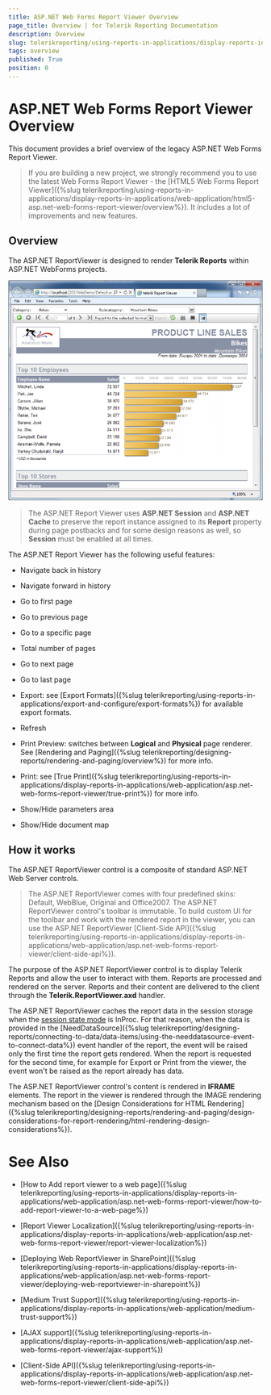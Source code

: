 ```yaml
---
title: ASP.NET Web Forms Report Viewer Overview
page_title: Overview | for Telerik Reporting Documentation
description: Overview
slug: telerikreporting/using-reports-in-applications/display-reports-in-applications/web-application/asp.net-web-forms-report-viewer/overview
tags: overview
published: True
position: 0
---
```


# ASP.NET Web Forms Report Viewer Overview



This document provides a brief overview of the legacy ASP.NET Web Forms Report Viewer.       

> If you are building a new project, we strongly recommend you to use         the latest Web Forms Report Viewer - the [HTML5 Web Forms Report Viewer]({%slug telerikreporting/using-reports-in-applications/display-reports-in-applications/web-application/html5-asp.net-web-forms-report-viewer/overview%}).          It includes a lot of improvements and new features.       

## Overview

The ASP.NET ReportViewer is designed to render __Telerik Reports__  within ASP.NET WebForms projects.           

  ![](images/AspNetViewer.png)

> The ASP.NET Report Viewer uses  __ASP.NET Session__  and  __ASP.NET Cache__  to preserve the report instance assigned to             its  __Report__  property during page postbacks and for some design reasons as well, so              __Session__  must be enabled at all times.           

The ASP.NET Report Viewer has the following useful features:         

* Navigate back in history

* Navigate forward in history

* Go to first page

* Go to previous page

* Go to a specific page

* Total number of pages

* Go to next page

* Go to last page

* Export: see [Export Formats]({%slug telerikreporting/using-reports-in-applications/export-and-configure/export-formats%}) for available export formats.             

* Refresh

* Print Preview: switches between __Logical__  and __Physical__  page renderer. See [Rendering and Paging]({%slug telerikreporting/designing-reports/rendering-and-paging/overview%}) for more info.             

* Print: see [True Print]({%slug telerikreporting/using-reports-in-applications/display-reports-in-applications/web-application/asp.net-web-forms-report-viewer/true-print%}) for more info.             

* Show/Hide parameters area

* Show/Hide document map

## How it works

The ASP.NET ReportViewer control is a composite of standard ASP.NET Web Server controls.         

> The ASP.NET ReportViewer comes with four predefined skins: Default, WebBlue, Original and Office2007. The ASP.NET ReportViewer control's toolbar is immutable.             To build custom UI for the toolbar and work with the rendered report in the viewer,             you can use the ASP.NET ReportViewer [Client-Side API]({%slug telerikreporting/using-reports-in-applications/display-reports-in-applications/web-application/asp.net-web-forms-report-viewer/client-side-api%}).           

The purpose of the ASP.NET ReportViewer control is to display Telerik Reports and allow the user to interact with them.           Reports are processed and rendered on the server. Reports and their content are delivered to the client through the           __Telerik.ReportViewer.axd__  handler.         

The ASP.NET ReportViewer caches the report data in the session storage when the            [session state mode](https://docs.microsoft.com/en-us/dotnet/api/system.web.sessionstate.sessionstatemode?view=netframework-4.8)             is InProc. For that reason, when the data is provided in           the [NeedDataSource]({%slug telerikreporting/designing-reports/connecting-to-data/data-items/using-the-needdatasource-event-to-connect-data%}) event handler of the report,           the event will be raised only the first time the report gets rendered. When the report is requested for the second time,           for example for Export or Print from the viewer, the event won't be raised as the report already has data.         

The ASP.NET ReportViewer control's content is rendered in __IFRAME__  elements.           The report in the viewer is rendered through the IMAGE rendering mechanism based on the           [Design Considerations for HTML Rendering]({%slug telerikreporting/designing-reports/rendering-and-paging/design-considerations-for-report-rendering/html-rendering-design-considerations%}).         

# See Also

 

* [How to Add report viewer to a web page]({%slug telerikreporting/using-reports-in-applications/display-reports-in-applications/web-application/asp.net-web-forms-report-viewer/how-to-add-report-viewer-to-a-web-page%})

 

* [Report Viewer Localization]({%slug telerikreporting/using-reports-in-applications/display-reports-in-applications/web-application/asp.net-web-forms-report-viewer/report-viewer-localization%})

 

* [Deploying Web ReportViewer in SharePoint]({%slug telerikreporting/using-reports-in-applications/display-reports-in-applications/web-application/asp.net-web-forms-report-viewer/deploying-web-reportviewer-in-sharepoint%})

 

* [Medium Trust Support]({%slug telerikreporting/using-reports-in-applications/display-reports-in-applications/web-application/medium-trust-support%})

 

* [AJAX support]({%slug telerikreporting/using-reports-in-applications/display-reports-in-applications/web-application/asp.net-web-forms-report-viewer/ajax-support%})

 

* [Client-Side API]({%slug telerikreporting/using-reports-in-applications/display-reports-in-applications/web-application/asp.net-web-forms-report-viewer/client-side-api%})

